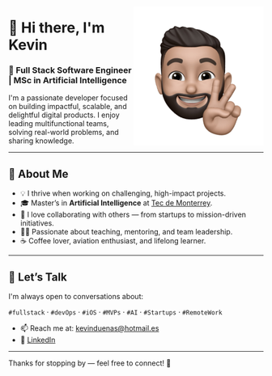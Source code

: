 <a href="https://www.linkedin.com/in/kevinduenas/"><img src="https://github.com/KevinDuenas/kevinduenas/blob/main/avatarPeace.jpg" align="right" height="275" /></a>

# 👋 Hi there, I'm Kevin

### 🚀 Full Stack Software Engineer | MSc in Artificial Intelligence

I'm a passionate developer focused on building impactful, scalable, and delightful digital products. I enjoy leading multifunctional teams, solving real-world problems, and sharing knowledge.

---

## 🌱 About Me

- 💡 I thrive when working on challenging, high-impact projects.
- 🎓 Master’s in **Artificial Intelligence** at [Tec de Monterrey](https://tec.mx/en).
- 🤝 I love collaborating with others — from startups to mission-driven initiatives.
- 👨‍🏫 Passionate about teaching, mentoring, and team leadership.
- ☕ Coffee lover, aviation enthusiast, and lifelong learner.

---

## 💬 Let’s Talk

I'm always open to conversations about:

`#fullstack` · `#devOps` · `#iOS` · `#MVPs` · `#AI` · `#Startups` · `#RemoteWork`

- 📫 Reach me at: [kevinduenas@hotmail.es](mailto:kevinduenas@hotmail.es)
- 🔗 [LinkedIn](https://www.linkedin.com/in/kevinduenas/)

---

Thanks for stopping by — feel free to connect! 🙌
